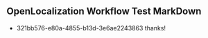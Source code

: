 ## OpenLocalization Workflow Test MarkDown
* 321bb576-e80a-4855-b13d-3e6ae2243863 
thanks!<!--HONumber=Mar16_HO3-->
